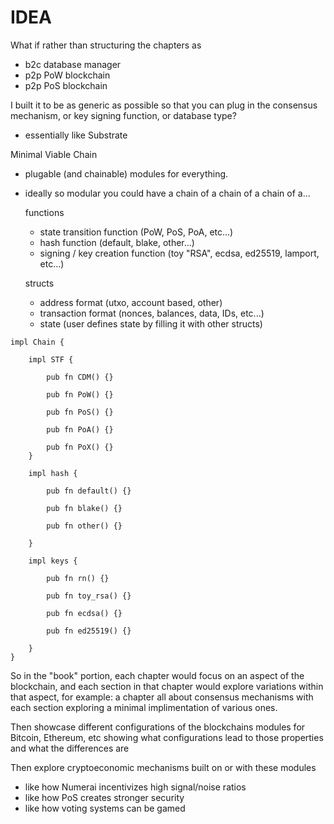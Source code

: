 # IDEA

What if rather than structuring the chapters as
- b2c database manager
- p2p PoW blockchain
- p2p PoS blockchain

I built it to be as generic as possible so that you can plug in the consensus mechanism, or key signing function, or database type?
- essentially like Substrate

Minimal Viable Chain
- plugable (and chainable) modules for everything.
- ideally so modular you could have a chain of a chain of a chain of a...

    functions
    - state transition function (PoW, PoS, PoA, etc...)
    - hash function (default, blake, other...)
    - signing / key creation function (toy "RSA", ecdsa, ed25519, lamport, etc...)
    
    structs
    - address format (utxo, account based, other)
    - transaction format (nonces, balances, data, IDs, etc...)
    - state (user defines state by filling it with other structs)

```rust, ignore
impl Chain {

    impl STF {
    
        pub fn CDM() {}
    
        pub fn PoW() {}
        
        pub fn PoS() {}
        
        pub fn PoA() {}
        
        pub fn PoX() {}
    }
    
    impl hash {
    
        pub fn default() {}
        
        pub fn blake() {}
        
        pub fn other() {}
    
    }
    
    impl keys {
    
        pub fn rn() {}
    
        pub fn toy_rsa() {}
        
        pub fn ecdsa() {}
        
        pub fn ed25519() {}
    
    }
}
```

So in the "book" portion, each chapter would focus on an aspect of the blockchain, and each section in that chapter would explore variations within that aspect, for example: a chapter all about consensus mechanisms with each section exploring a minimal implimentation of various ones.

Then showcase different configurations of the blockchains modules for Bitcoin, Ethereum, etc showing what configurations lead to those properties and what the differences are

Then explore cryptoeconomic mechanisms built on or with these modules
- like how Numerai incentivizes high signal/noise ratios
- like how PoS creates stronger security
- like how voting systems can be gamed

<br><br><br>
